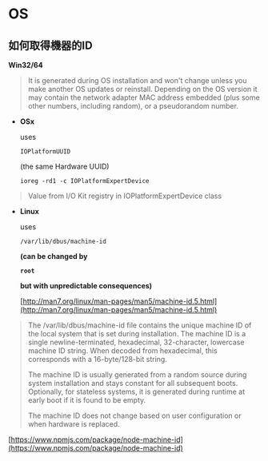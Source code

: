 # OS

## 如何取得機器的ID

**Win32/64**

> It is generated during OS installation and won't change unless you make another OS updates or reinstall. Depending on the OS version it may contain the network adapter MAC address embedded \(plus some other numbers, including random\), or a pseudorandom number.

* **OSx**

  uses

  `IOPlatformUUID`

  \(the same Hardware UUID\)

  `ioreg -rd1 -c IOPlatformExpertDevice`

> Value from I/O Kit registry in IOPlatformExpertDevice class

* **Linux**

  uses

  `/var/lib/dbus/machine-id`

  **\(can be changed by**

  **`root`**

  **but with unpredictable consequences\)**

  [http://man7.org/linux/man-pages/man5/machine-id.5.html](http://man7.org/linux/man-pages/man5/machine-id.5.html)

> The /var/lib/dbus/machine-id file contains the unique machine ID of the local system that is set during installation. The machine ID is a single newline-terminated, hexadecimal, 32-character, lowercase machine ID string. When decoded from hexadecimal, this corresponds with a 16-byte/128-bit string.
>
> The machine ID is usually generated from a random source during system installation and stays constant for all subsequent boots. Optionally, for stateless systems, it is generated during runtime at early boot if it is found to be empty.
>
> The machine ID does not change based on user configuration or when hardware is replaced.

[https://www.npmjs.com/package/node-machine-id](https://www.npmjs.com/package/node-machine-id)

